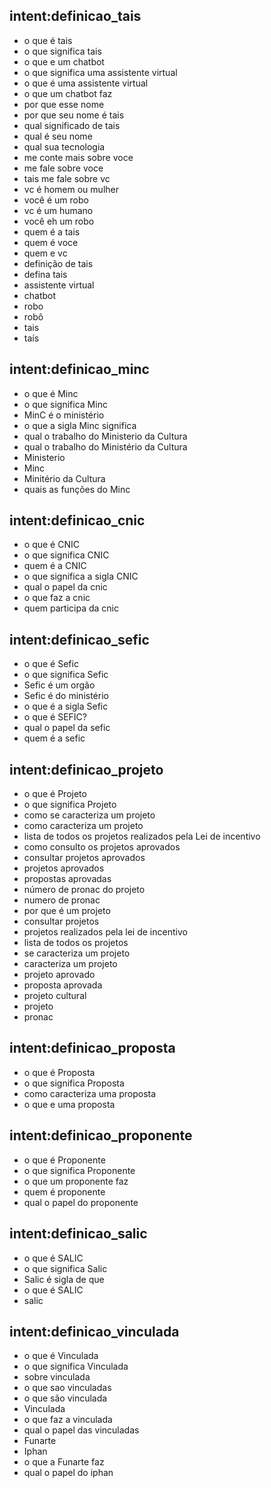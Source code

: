 <!-- Definições -->
## intent:definicao_tais
- o que é tais
- o que significa tais
- o que e um chatbot
- o que significa uma assistente virtual
- o que é uma assistente virtual
- o que um chatbot faz
- por que esse nome
- por que seu nome é tais
- qual significado de tais
- qual é seu nome
- qual sua tecnologia
- me conte mais sobre voce
- me fale sobre voce
- tais me fale sobre vc
- vc é homem ou mulher
- você é um robo
- vc é um humano
- você eh um robo
- quem é a tais
- quem é voce
- quem e vc
- definição de tais
- defina tais
- assistente virtual
- chatbot
- robo
- robô
- tais
- taís

## intent:definicao_minc
- o que é Minc
- o que significa Minc
- MinC é o ministério
- o que a sigla Minc significa
- qual o trabalho do Ministerio da Cultura 
- qual o trabalho do Ministério da Cultura 
- Ministerio
- Minc
- Minitério da Cultura
- quais as funções do Minc

## intent:definicao_cnic
- o que é CNIC
- o que significa CNIC
- quem é a CNIC
- o que significa a sigla CNIC
- qual o papel da cnic
- o que faz a cnic
- quem participa da cnic

## intent:definicao_sefic
- o que é Sefic
- o que significa Sefic
- Sefic é um orgão
- Sefic é do ministério
- o que é a sigla Sefic
- o que é SEFIC?
- qual o papel da sefic
- quem é a sefic

## intent:definicao_projeto
- o que é Projeto
- o que significa Projeto
- como se caracteriza um projeto
- como caracteriza um projeto
- lista de todos os projetos realizados pela Lei de incentivo
- como consulto os projetos aprovados
- consultar projetos aprovados
- projetos aprovados
- propostas aprovadas
- número de pronac do projeto
- numero de pronac
- por que é um projeto
- consultar projetos
- projetos realizados pela lei de incentivo
- lista de todos os projetos
- se caracteriza um projeto
- caracteriza um projeto
- projeto aprovado
- proposta aprovada
- projeto cultural
- projeto
- pronac

## intent:definicao_proposta
- o que é Proposta
- o que significa Proposta
- como caracteriza uma proposta
- o que e uma proposta

## intent:definicao_proponente
- o que é Proponente
- o que significa Proponente
- o que um proponente faz
- quem é proponente
- qual o papel do proponente


## intent:definicao_salic
- o que é SALIC
- o que significa Salic
- Salic é sigla de que
- o que é SALIC
- salic

## intent:definicao_vinculada
- o que é Vinculada
- o que significa Vinculada
- sobre vinculada
- o que sao vinculadas
- o que são vinculada
- Vinculada
- o que faz a vinculada
- qual o papel das vinculadas
- Funarte
- Iphan
- o que a Funarte faz
- qual o papel do iphan